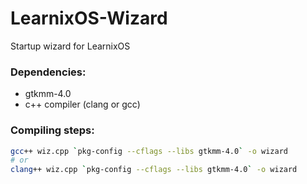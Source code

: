 # LearnixOS-Wizard
Startup wizard for LearnixOS

### Dependencies:
- gtkmm-4.0
- c++ compiler (clang or gcc)

### Compiling steps:
```bash
gcc++ wiz.cpp `pkg-config --cflags --libs gtkmm-4.0` -o wizard
# or
clang++ wiz.cpp `pkg-config --cflags --libs gtkmm-4.0` -o wizard
```

